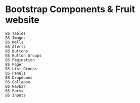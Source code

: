 # Bootstrap Components & Fruit website
    BS Tables
    BS Images
    BS Wells
    BS Alerts
    BS Buttons
    BS Button Groups
    BS Pagination
    BS Pager
    BS List Groups
    BS Panels
    BS Dropdowns
    BS Collapse
    BS Navbar
    BS Forms
    BS Inputs
